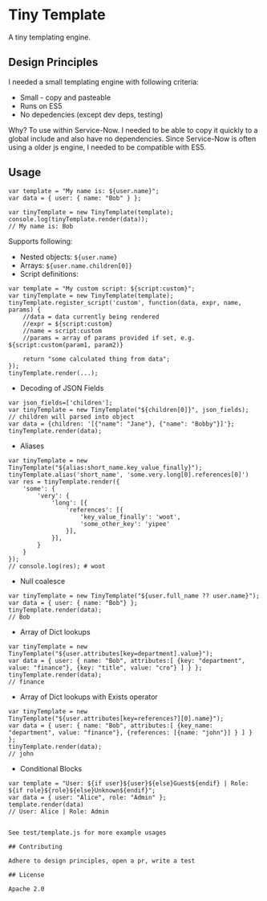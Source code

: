 # Tiny Template

A tiny templating engine.

## Design Principles

I needed a small templating engine with following criteria:

- Small - copy and pasteable
- Runs on ES5
- No depedencies (except dev deps, testing)

Why? To use within Service-Now. I needed to be able to copy it quickly to a global include and also have no dependencies. Since Service-Now is often using a older js engine, I needed to be compatible with ES5.

## Usage
```
var template = "My name is: ${user.name}";
var data = { user: { name: "Bob" } };

var tinyTemplate = new TinyTemplate(template);
console.log(tinyTemplate.render(data));
// My name is: Bob
```

Supports following:

* Nested objects: ```${user.name}```
* Arrays: ```${user.name.children[0]}```
* Script definitions:

```
var template = "My custom script: ${script:custom}";
var tinyTemplate = new TinyTemplate(template);
tinyTemplate.register_script('custom', function(data, expr, name, params) {
    //data = data currently being rendered
    //expr = ${script:custom}
    //name = script:custom
    //params = array of params provided if set, e.g. ${script:custom(param1, param2)}

    return "some calculated thing from data";
});
tinyTemplate.render(...);
```
* Decoding of JSON Fields

```
var json_fields=['children'];
var tinyTemplate = new TinyTemplate("${children[0]}", json_fields);
// children will parsed into object
var data = {children: '[{"name": "Jane"}, {"name": "Bobby"}]'};
tinyTemplate.render(data);
```

* Aliases

```
var tinyTemplate = new TinyTemplate("${alias:short_name.key_value_finally}");
tinyTemplate.alias('short_name', 'some.very.long[0].references[0]')
var res = tinyTemplate.render({
    'some': {
        'very': {
            'long': [{
                'references': [{
                    'key_value_finally': 'woot',
                    'some_other_key': 'yipee'
                }],
            }],
        }
    }
});
// console.log(res); # woot
```

* Null coalesce
```
var tinyTemplate = new TinyTemplate("${user.full_name ?? user.name}");
var data = { user: { name: "Bob"} };
tinyTemplate.render(data);
// Bob
```

* Array of Dict lookups
```
var tinyTemplate = new TinyTemplate("${user.attributes[key=department].value}");
var data = { user: { name: "Bob", attributes:[ {key: "department", value: "finance"}, {key: "title", value: "cro"} ] } };
tinyTemplate.render(data);
// finance
```


* Array of Dict lookups with Exists operator
```
var tinyTemplate = new TinyTemplate("${user.attributes[key=references?][0].name}");
var data = { user: { name: "Bob", attributes:[ {key_name: "department", value: "finance"}, {references: [{name: "john"}] } ] } };
tinyTemplate.render(data);
// john
```

* Conditional Blocks
```
var template = "User: ${if user}${user}${else}Guest${endif} | Role: ${if role}${role}${else}Unknown${endif}";
var data = { user: "Alice", role: "Admin" };
template.render(data)
// User: Alice | Role: Admin


See test/template.js for more example usages

## Contributing

Adhere to design principles, open a pr, write a test

## License

Apache 2.0
